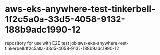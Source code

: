# aws-eks-anywhere-test-tinkerbell-1f2c5a0a-33d5-4058-9132-188b9adc1990-12
repository for use with E2E test job aws-eks-anywhere-test-tinkerbell:1f2c5a0a-33d5-4058-9132-188b9adc1990-12

